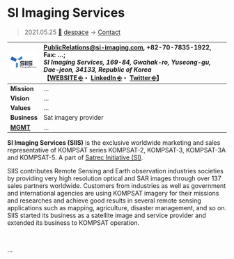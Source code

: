 # SI Imaging Services
> 2021.05.25 [🚀](../../index/index.md) [despace](../index.md) → [Contact](../contact.md)

|[![](../f/contact/s/siis_logo1_thumb.webp)](../f/contact/s/siis_logo1.webp)|<PublicRelations@si-imaging.com>, +82-70-7835-1922, Fax: …;<br> *SI Imaging Services, 169-84, Gwahak-ro, Yuseong-gu, Dae-jeon, 34133, Republic of Korea*<br> 【[WEBSITE ⎆](https://www.si-imaging.com/)・ [LinkedIn ⎆](https://www.linkedin.com/company/si-imaging-services/)・ [Twitter ⎆](https://twitter.com/si_imaging)】|
|:-|:-|
|**Mission**|…|
|**Vision**|…|
|**Values**|…|
|**Business**|Sat imagery provider|
|**[MGMT](../mgmt.md)**|…|

**SI Imaging Services (SIIS)** is the exclusive worldwide marketing and sales representative of KOMPSAT series KOMPSAT-2, KOMPSAT-3, KOMPSAT-3A and KOMPSAT-5. A part of [Satrec Initiative (SI)](satreci.md).

SIIS contributes Remote Sensing and Earth observation industries societies by providing very high resolution optical and SAR images through over 137 sales partners worldwide. Customers from industries as well as government and international agencies are using KOMPSAT imagery for their missions and researches and achieve good results in several remote sensing applications such as mapping, agriculture, disaster management, and so on. SIIS started its business as a satellite image and service provider and extended its business to KOMPSAT operation.

<p style="page-break-after:always"> </p>

…
